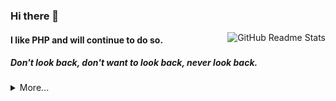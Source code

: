 ### Hi there 👋
<a href="javascript:" title="GitHub Readme Stats">
<img align="right" src="https://github-readme-stats.vercel.app/api?username=zhangchenglin&show_icons=true&icon_color=805AD5&text_color=718096&bg_color=ffffff&hide_title=true&count_private=true&theme=tokyonight" alt="GitHub Readme Stats">
</a>

#### I like PHP and will continue to do so.
##### Don't look back, don't want to look back, never look back.

<!--  -->

<details>
<summary>More...</summary>

### AboutMe

- My name is Zhang Chenglin
- Jianpin zcl
- Chinese name is 张成林

[Get More ...](https://github.com/limingxinleo)

</details>
